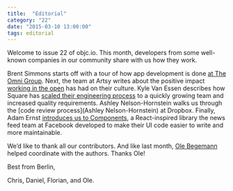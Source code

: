 ```yaml
---
title:  "Editorial"
category: "22"
date: "2015-03-10 13:00:00"
tags: editorial
---
```


Welcome to issue 22 of objc.io. This month, developers from some well-known companies in our community share with us how they work.

Brent Simmons starts off with a tour of how app development is done [at The Omni Group](/issue-22/xxx.html). Next, the team at Artsy writes about the positive impact [working in the open](/issue-22/xxx.html) has had on their culture. Kyle Van Essen describes how Square has [scaled their engineering process](/issue-22/xxx.html) to a quickly growing team and increased quality requirements. Ashley Nelson-Hornstein walks us through the [code review process](Ashley Nelson-Hornstein) at Dropbox. Finally, Adam Ernst [introduces us to Components](/issue-22/xxx.html), a React-inspired library the news feed team at Facebook developed to make their UI code easier to write and more maintainable.

We’d like to thank all our contributors. And like last month, [Ole Begemann](http://oleb.net) helped coordinate with the authors. Thanks Ole!

Best from Berlin,

Chris, Daniel, Florian, and Ole.
